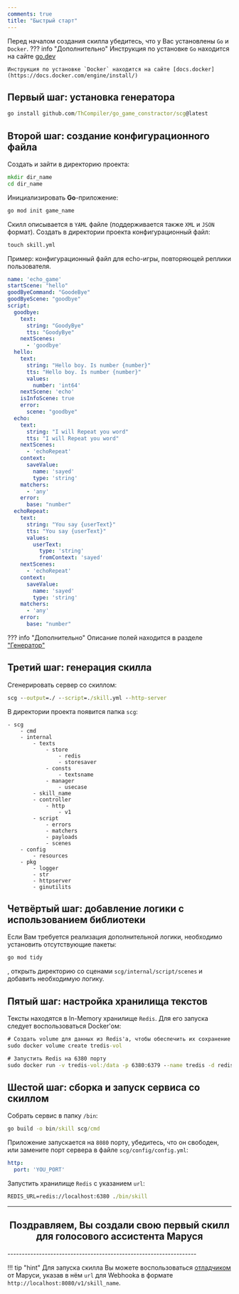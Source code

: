```yaml
---
comments: true
title: "Быстрый старт"
---
```

Перед началом создания скилла убедитесь, что у Вас установлены `Go` и `Docker`.
??? info "Дополнительно"
    Инструкция по установке `Go` находится на сайте [go.dev](https://go.dev/learn/)

    Инструкция по установке `Docker` находится на сайте [docs.docker](https://docs.docker.com/engine/install/)

## Первый шаг: установка генератора
```cmd
go install github.com/ThCompiler/go_game_constractor/scg@latest
```

## Второй шаг: создание конфигурационного файла
Создать и зайти в директорию проекта:
```cmd
mkdir dir_name
cd dir_name
```

Инициализировать **Go**-приложение:
```cmd
go mod init game_name
```

Скилл описывается в `YAML` файле (поддерживается также `XML` и `JSON` формат).
Создать в директории проекта конфигурационный файл:
```cmd
touch skill.yml
```

Пример: конфигурационный файл для echo-игры, повторяющей реплики пользователя.

```yaml
name: 'echo_game'
startScene: "hello"
goodByeCommand: "GoodeBye"
goodByeScene: "goodbye"
script:
  goodbye:
    text:
      string: "GoodyBye"
      tts: "GoodyBye"
    nextScenes:
      - 'goodbye'
  hello:
    text:
      string: "Hello boy. Is number {number}"
      tts: "Hello boy. Is number {number}"
      values:
        number: 'int64'
    nextScene: 'echo'
    isInfoScene: true
    error:
      scene: "goodbye"
  echo:
    text:
      string: "I will Repeat you word"
      tts: "I will Repeat you word"
    nextScenes:
      - 'echoRepeat'
    context:
      saveValue:
        name: 'sayed'
        type: 'string'
    matchers:
      - 'any'
    error:
      base: "number"
  echoRepeat:
    text:
      string: "You say {userText}"
      tts: "You say {userText}"
      values:
        userText: 
          type: 'string'
          fromContext: 'sayed'
    nextScenes:
      - 'echoRepeat'
    context:
      saveValue:
        name: 'sayed'
        type: 'string'
    matchers:
      - 'any'
    error:
      base: "number"
```

??? info "Дополнительно"
    Описание полей находится в разделе ["Генератор"](./gen_fields.md)

## Третий шаг: генерация скилла

Сгенерировать сервер со скиллом:
```cmd
scg --output=./ --script=./skill.yml --http-server
```

В директории проекта появится папка `scg`:
```
- scg
    - cmd
    - internal
        - texts
            - store
                - redis
                - storesaver
            - consts
                - textsname
            - manager
                - usecase
        - skill_name
        - controller
            - http
                - v1
        - script
            - errors
            - matchers
            - payloads
            - scenes
    - config
        - resources
    - pkg
        - logger
        - str
        - httpserver
        - ginutilits
```

## Четвёртый шаг: добавление логики с использованием библиотеки
Если Вам требуется реализация дополнительной логики, необходимо установить отсутствующие пакеты:
```cmd
go mod tidy
```
, открыть директорию со сценами `scg/internal/script/scenes` и добавить необходимую логику.

## Пятый шаг: настройка хранилища текстов
Тексты находятся в In-Memory хранилище `Redis`. Для его запуска следует воспользоваться Docker'ом:
```cmd
# Создать volume для данных из Redis'а, чтобы обеспечить их сохранение при перезапуске хранилища
sudo docker volume create tredis-vol

# Запустить Redis на 6380 порту
sudo docker run -v tredis-vol:/data -p 6380:6379 --name tredis -d redis redis-server  --save 60 1 --loglevel warning
```

## Шестой шаг: сборка и запуск сервиса со скиллом

Собрать сервис в папку `/bin`:
```cmd
go build -o bin/skill scg/cmd
```

Приложение запускается на `8080` порту, убедитесь, что он свободен, или замените порт сервера в файле `scg/config/config.yml`:
```yaml
http:
  port: 'YOU_PORT'
```

Запустить хранилище `Redis` с указанием `url`:
```cmd
REDIS_URL=redis://localhost:6380 ./bin/skill
```

------------------------------------------------------------------
<h2 align="center">Поздравляем, Вы создали свою первый скилл для голосового ассистента Маруся</h2>
------------------------------------------------------------------

!!! tip "hint"
    Для запуска скилла Вы можете воспользоваться [отладчиком](https://skill-debugger.marusia.mail.ru/) от Маруси, указав в нём
    `url` для Webhookа в формате `http://localhost:8080/v1/skill_name`.
